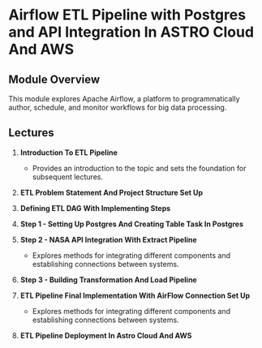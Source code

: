 # Airflow ETL Pipeline with Postgres and API Integration In ASTRO Cloud And AWS

## Module Overview

This module explores Apache Airflow, a platform to programmatically author, schedule, and monitor workflows for big data processing.

## Lectures

1. **Introduction To ETL Pipeline**
   - Provides an introduction to the topic and sets the foundation for subsequent lectures.

2. **ETL Problem Statement And Project Structure Set Up**

3. **Defining ETL DAG With Implementing Steps**

4. **Step 1 - Setting Up Postgres And Creating Table Task In Postgres**

5. **Step 2 - NASA API Integration With Extract Pipeline**
   - Explores methods for integrating different components and establishing connections between systems.

6. **Step 3 - Building Transformation And Load Pipeline**

7. **ETL Pipeline Final Implementation With AirFlow Connection Set Up**
   - Explores methods for integrating different components and establishing connections between systems.

8. **ETL Pipeline Deployment In Astro Cloud And AWS**

